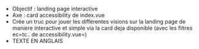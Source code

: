 - Objectif : landing page interactive 
- Axe : card accessibility de index.vue
- Crée un truc pour jouer les différentes visions sur la landing page de maniere interactive et simple via la card deja disponible (avec les filtres ec=tc.. de accessibility.vue=)
- TEXTE EN ANGLAIS
